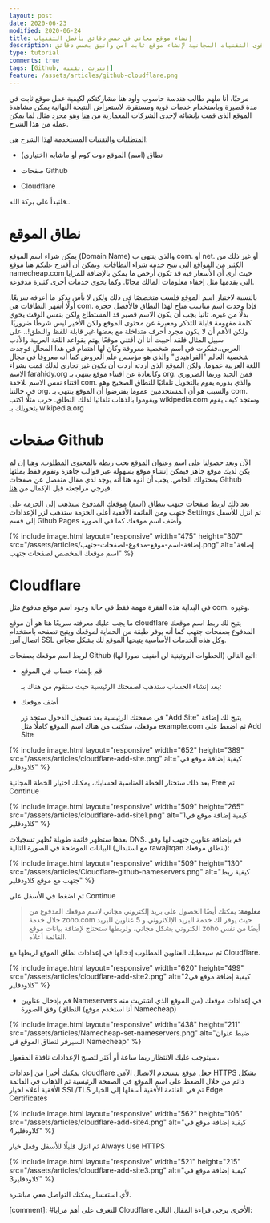 ```yaml
---
layout: post
date: 2020-06-23
modified: 2020-06-24
title: إنشاء موقع مجاني في خمس دقائق بأفضل التقنيات
description: شرح استخدام أقوى التقنيات المجانية لإنشاء موقع ثابت آمن وأنيق بخمس دقائق
type: tutorial
comments: true
tags: [Github, إنترنت ,تقنية]
feature: /assets/articles/github-cloudflare.png
---
```


مرحبًا، أنا ملهم طالب هندسة حاسوب وأود هنا مشاركتكم لكيفية عمل موقع ثابت في مدة قصيرة وباستخدام خدمات قوية ومستقرة. لاستعراض النتيحة النهائية يمكن مشاهدة الموقع الذي قمت بإنشائه لإحدى الشركات المعمارية من [هنا]() وهو مجرد مثال لما يمكن عمله من هذا الشرح.

المتطلبات والتقنيات المستخدمة لهذا الشرح هي:

* نطاق (اسم) الموقع دوت كوم أو ماشابه (اختياري)

* صفحات Gıthub

* Cloudflare

فلنبدأ على بركة الله..

# نطاق الموقع

يمكن شراء اسم الموقع (Domain Name) والذي ينتهي ب com. أو net. أو غير ذلك من الكثير من المواقع التي تتيح خدمة شراء النطاقات. ويمكن أن أقترح عليكم هنا موقع namecheap.com حيث أرى أن الأسعار فيه قد تكون أرخص ما يمكن بالإضافة للمزايا التي يقدمها مثل إخفاء معلومات المالك مجانًا. وكما يحوي خدمات أخرى كثيرة مدفوعة.

بالنسبة لاختيار اسم الموقع فلست متخصصًا في ذلك ولكن لا بأس بذكر ما أعرفه سريعًا. أولًا أشهر النطاقات هي com. فإذا وجدت اسم مناسب متاح لهذا النطاق فالأفضل حجزه بدلًا من غيره. ثانيا يجب أن يكون الاسم قصير قد المستطاع ولكن بنفس الوقت يحوي كلمة مفهومة قابلة للتذكر ومعبرة عن محتوى الموقع ولكن الأخير ليس شرطًا ضروريًا. ولكن الأهم أن لا يكون مجرد أحرف متداخلة مع بعضها غير قابلة للفظ والنطق!.. 
على سبيل المثال فلقد أحببت أنا أن أقتني موقعًا يهتم بقواعد اللغة العربية والأدب العربي..ففكرت في اسم شخصية معروفة وكان لها اهتمام في هذا المجال فوجدت شخصية العالم "الفراهيدي" والذي هو مؤسس علم العروض كما أنه معروفا في مجال اللغة العربية عموما. ولكن الموقع الذي أردته أردت أن يكون غير تجاري لذلك قمت بشراء الاسم farahidy.org وكالعادة عن اقتناء موقع ينتهي بـ org. فمن الجيد وربما الضروري اقتناء نفس الاسم بلاحقة com. والذي بدوره يقوم بالتحويل تلقائيًا للنطاق الصحيح وهو في حالتنا org. والسبب هو أن المستخدمين عموما يفترضوا أن الموقع ينتهي بـ com. ويقوموا بالذهاب تلقائيا لذلك النطاق. جرب مثلًا اكتب wikipedia.com وستجد كيف يقوم بتحويلك بـ wikipedia.org

# صفحات Github

الآن وبعد حصولنا على اسم وعنوان الموقع يجب ربطه بالمحتوى المطلوب. وهنا إن لم يكن لديك موقع جاهز فيمكن إنشاء موقع بسهولة عبر قوالب جاهزة وتقوم فقط بملئها بمحتواك الخاص. 
يجب أن أنوه هنا أنه يوجد لدي مقال منفصل عن صفحات Github فيرجي مراجعته قبل الإكمال من [هنا](/github-pages).

بعد ذلك لربط صفحات جتهب بنطاق (اسم) موقعك المدفوع ستذهب إلى الحزمة على جتهب ومن القائمة الأفقية أعلى الحزمة ستذهب لزر الإعدادات Settings ثم انزل للأسفل إلى قسم Gihub Pages وأضف اسم موقعك كما في الصورة

{% include image.html layout="responsive" width="475" height="307" src="/assets/articles/إضافة-اسم-موقع-مدفوع-لصفحات-جتهب.png" alt="إضافة اسم موقعك المخصص لصفحات جتهب" %}



# Cloudflare

في البداية هذه الفقرة مهمة فقط في حالة وجود اسم موقع مدفوع مثل com. وغيره.

ما يجب عليك معرفته سريعًا هنا هو أن موقع cloudflare يتيح لك ربط اسم موقعك المدفوع بصفحات جتهب كما أنه يوفر طبقة من الحماية لموقعك ويتيح تصفحه باستخدام اتصال آمن SSL وكل هذه الخدمات الأساسية يتيحها الموقع لك بشكل مجاني.

لربط اسم موقعك بصفحات Github اتبع التالي (الخطوات الروتينية لن أضيف صورا لها):

* قم بإنشاء حساب في الموقع

    بعد إنشاء الحساب ستذهب لصفحتك الرئيسية حيث ستقوم من هناك بـ:

* أضف موقعك

    في صفحتك الرئيسية بعد تسجيل الدخول ستجد زر "Add Site" يتيح لك إضافة موقعك، ستكتب من هناك اسم الموقع كاملًا مثل example.com ثم اضغط على Add Site

{% include image.html layout="responsive" width="652" height="389" src="/assets/articles/cloudflare-add-site.png" alt="كيفية إضافة موقع في كلاودفلير" %}

  بعد ذلك ستختار الخطة المناسبة لحسابك، يمكنك اختيار الخطة المجانية Free ثم Continue

{% include image.html layout="responsive" width="509" height="265" src="/assets/articles/cloudflare-add-site1.png" alt="1كيفية إضافة موقع في كلاودفلير" %}

  بعدها ستظهر قائمة طويلة تُظهر تسجيلات DNS. قم بإضافة عناوين جتهب لها وفق البيانات الموضحة في الصورة التالية (مع استبدال rawajitqan بنطاق موقعك): 

{% include image.html layout="responsive" width="509" height="130" src="/assets/articles/Cloudflare-github-nameservers.png" alt="كيفية ربط جتهب مع موقع كلاودفلير" %}


ثم اضغط في الأسفل على Continue

> **معلومة**: يمكنك أيضًا الحصول على بريد إلكتروني مجاني لاسم موقعك المدفوع من خلال خدمة zoho.com حيث يوفر لك خدمة البريد الإلكتروني و 5 عناوين للبريد الكتروني بشكل مجاني، ولربطها ستحتاج لإضافة بيانات موقع zoho أيضًا من نفس القائمة أعلاه.

  ثم سيعطيك العناوين المطلوب إدخالها في إعدادات نطاق الموقع لربطها مع Cloudflare. 

{% include image.html layout="responsive" width="620" height="499" src="/assets/articles/cloudflare-add-site2.png" alt="2كيفية إضافة موقع في كلاودفلير" %}

* قم بإدخال عناوين Nameservers في إعدادات موقعك (من الموقع الذي اشتريت منه النطاق) وفق الصورة (أنا استخدم موقع Namecheap)


{% include image.html layout="responsive" width="438" height="211" src="/assets/articles/Namecheap-set-nameservers.png" alt="ضبط عنوان السيرفر لنطاق الموقع في Namecheap" %}


سيتوجب عليك الانتظار ربما ساعة أو أكثر لتصبح الإعدادات نافذة المفعول،

يمكنك أخيرا من إعدادات cloudflare جعل موقع يستخدم الاتصال الآمن HTTPS بشكل دائم من خلال الضغط على اسم الموقع في الصفحة الرئيسية ثم الذهاب في القائمة الأفقية أعلاه لخيار SSL/TLS ثم في القائمة الأفقية أسفلها إلى الخيار Edge Certificates

{% include image.html layout="responsive" width="562" height="106" src="/assets/articles/cloudflare-add-site4.png" alt="كيفية إضافة موقع في كلاودفلير4" %}

ثم انزل قليلًا للأسفل وفعل خيار Always Use HTTPS


{% include image.html layout="responsive" width="521" height="215" src="/assets/articles/cloudflare-add-site3.png" alt="كيفية إضافة موقع في كلاودفلير3" %}

ﻷي استفسار يمكنك التواصل معي مباشرة.

[comment]: #للتعرف على أهم مزايا Cloudflare الأخرى يرجى قراءة المقال التالي: 

